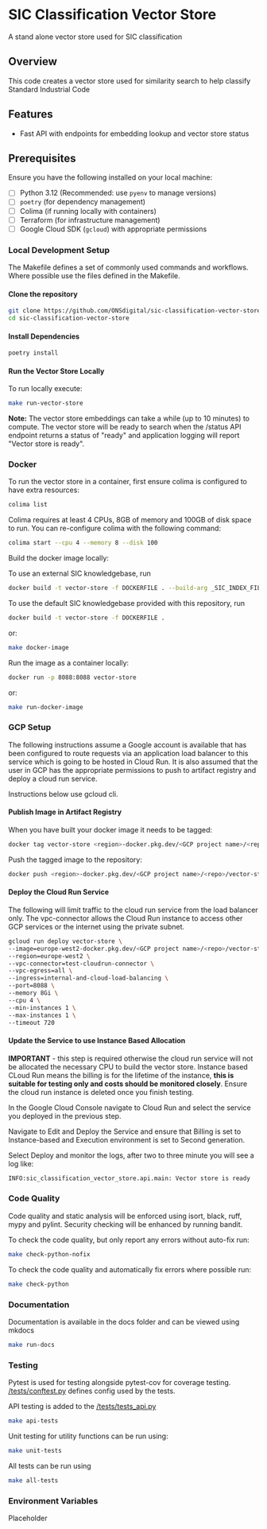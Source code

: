 # SIC Classification Vector Store

A stand alone vector store used for SIC classification

## Overview

This code creates a vector store used for similarity search to help classify Standard Industrial Code

## Features

- Fast API with endpoints for embedding lookup and vector store status

## Prerequisites

Ensure you have the following installed on your local machine:

- [ ] Python 3.12 (Recommended: use `pyenv` to manage versions)
- [ ] `poetry` (for dependency management)
- [ ] Colima (if running locally with containers)
- [ ] Terraform (for infrastructure management)
- [ ] Google Cloud SDK (`gcloud`) with appropriate permissions

### Local Development Setup

The Makefile defines a set of commonly used commands and workflows.  Where possible use the files defined in the Makefile.

#### Clone the repository

```bash
git clone https://github.com/ONSdigital/sic-classification-vector-store.git
cd sic-classification-vector-store
```

#### Install Dependencies

```bash
poetry install
```

#### Run the Vector Store Locally

To run locally execute:

```bash
make run-vector-store
```

**Note:** The vector store embeddings can take a while (up to 10 minutes) to compute. The vector store will be ready to search when the /status API endpoint returns a status of "ready" and application logging will report "Vector store is ready".

### Docker

To run the vector store in a container, first ensure colima is configured to have extra resources:

```bash
colima list
```

Colima requires at least 4 CPUs, 8GB of memory and 100GB of disk space to run. You can re-configure colima with the following command:

```bash
colima start --cpu 4 --memory 8 --disk 100
```

Build the docker image locally:

To use an external SIC knowledgebase, run
```bash
docker build -t vector-store -f DOCKERFILE . --build-arg _SIC_INDEX_FILE_PATH=<path to sic index file (.xlsx)>
```

To use the default SIC knowledgebase provided with this repository, run
```bash
docker build -t vector-store -f DOCKERFILE .
```

or:

```bash
make docker-image
```

Run the image as a container locally:

```bash
docker run -p 8088:8088 vector-store
```

or:

```bash
make run-docker-image
```

### GCP Setup

The following instructions assume a Google account is available that has been configured to route requests via an application load balancer to this service which is going to be hosted in Cloud Run.  It is also assumed that the user in GCP has the appropriate permissions to push to artifact registry and deploy a cloud run service.

Instructions below use gcloud cli.

#### Publish Image in Artifact Registry

When you have built your docker image it needs to be tagged:

```bash
docker tag vector-store <region>-docker.pkg.dev/<GCP project name>/<repo>/vector-store:v0.0.1
```

Push the tagged image to the repository:

```bash
docker push <region>-docker.pkg.dev/<GCP project name>/<repo>/vector-store:v0.0.1
```

#### Deploy the Cloud Run Service

The following will limit traffic to the cloud run service from the load balancer only.  The vpc-connector allows the Cloud Run instance to access other GCP services or the internet using the private subnet.

```bash
gcloud run deploy vector-store \
--image=europe-west2-docker.pkg.dev/<GCP project name>/<repo>/vector-store:v0.0.1 \
--region=europe-west2 \
--vpc-connector=test-cloudrun-connector \
--vpc-egress=all \
--ingress=internal-and-cloud-load-balancing \
--port=8088 \
--memory 8Gi \
--cpu 4 \
--min-instances 1 \
--max-instances 1 \
--timeout 720
```

#### Update the Service to use Instance Based Allocation

**IMPORTANT** - this step is required otherwise the cloud run service will not be allocated the necessary CPU to build the vector store.  Instance based CLoud Run means the billing is for the lifetime of the instance, **this is suitable for testing only and costs should be monitored closely**.  Ensure the cloud run instance is deleted once you finish testing.

In the Google Cloud Console navigate to Cloud Run and select the service you deployed in the previous step.

Navigate to Edit and Deploy the Service and ensure that Billing is set to Instance-based and Execution environment is set to Second generation.

Select Deploy and monitor the logs, after two to three minute you will see a log like:

```bash
INFO:sic_classification_vector_store.api.main: Vector store is ready
```

### Code Quality

Code quality and static analysis will be enforced using isort, black, ruff, mypy and pylint. Security checking will be enhanced by running bandit.

To check the code quality, but only report any errors without auto-fix run:

```bash
make check-python-nofix
```

To check the code quality and automatically fix errors where possible run:

```bash
make check-python
```

### Documentation

Documentation is available in the docs folder and can be viewed using mkdocs

```bash
make run-docs
```

### Testing

Pytest is used for testing alongside pytest-cov for coverage testing.  [/tests/conftest.py](/tests/conftest.py) defines config used by the tests.

API testing is added to the [/tests/tests_api.py](./tests/tests_api.py)

```bash
make api-tests
```

Unit testing for utility functions can be run using:

```bash
make unit-tests
```

All tests can be run using

```bash
make all-tests
```

### Environment Variables

Placeholder
